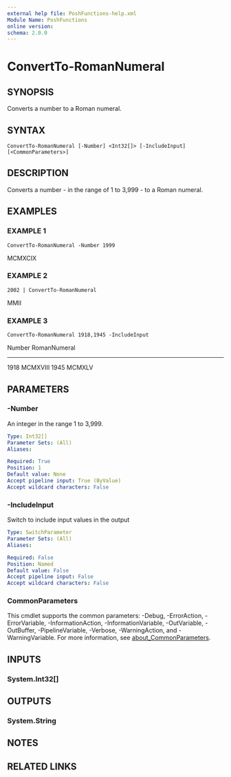 ```yaml
---
external help file: PoshFunctions-help.xml
Module Name: PoshFunctions
online version:
schema: 2.0.0
---
```


# ConvertTo-RomanNumeral

## SYNOPSIS
Converts a number to a Roman numeral.

## SYNTAX

```
ConvertTo-RomanNumeral [-Number] <Int32[]> [-IncludeInput] [<CommonParameters>]
```

## DESCRIPTION
Converts a number - in the range of 1 to 3,999 - to a Roman numeral.

## EXAMPLES

### EXAMPLE 1
```
ConvertTo-RomanNumeral -Number 1999
```

MCMXCIX

### EXAMPLE 2
```
2002 | ConvertTo-RomanNumeral
```

MMII

### EXAMPLE 3
```
ConvertTo-RomanNumeral 1918,1945 -IncludeInput
```

Number RomanNumeral
------ ------------
1918 MCMXVIII
1945 MCMXLV

## PARAMETERS

### -Number
An integer in the range 1 to 3,999.

```yaml
Type: Int32[]
Parameter Sets: (All)
Aliases:

Required: True
Position: 1
Default value: None
Accept pipeline input: True (ByValue)
Accept wildcard characters: False
```

### -IncludeInput
Switch to include input values in the output

```yaml
Type: SwitchParameter
Parameter Sets: (All)
Aliases:

Required: False
Position: Named
Default value: False
Accept pipeline input: False
Accept wildcard characters: False
```

### CommonParameters
This cmdlet supports the common parameters: -Debug, -ErrorAction, -ErrorVariable, -InformationAction, -InformationVariable, -OutVariable, -OutBuffer, -PipelineVariable, -Verbose, -WarningAction, and -WarningVariable. For more information, see [about_CommonParameters](http://go.microsoft.com/fwlink/?LinkID=113216).

## INPUTS

### System.Int32[]
## OUTPUTS

### System.String
## NOTES

## RELATED LINKS

